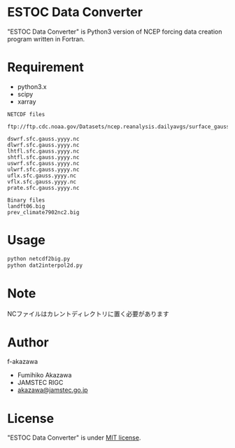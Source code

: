 # ESTOC Data Converter

"ESTOC Data Converter" is Python3 version of NCEP forcing data creation program written in Fortran.

# Requirement

* python3.x
* scipy
* xarray
```
NETCDF files

ftp://ftp.cdc.noaa.gov/Datasets/ncep.reanalysis.dailyavgs/surface_gauss/

dswrf.sfc.gauss.yyyy.nc
dlwrf.sfc.gauss.yyyy.nc
lhtfl.sfc.gauss.yyyy.nc
shtfl.sfc.gauss.yyyy.nc
uswrf.sfc.gauss.yyyy.nc
ulwrf.sfc.gauss.yyyy.nc
uflx.sfc.gauss.yyyy.nc
vflx.sfc.gauss.yyyy.nc
prate.sfc.gauss.yyyy.nc

Binary files
landft06.big
prev_climate7902nc2.big
```
# Usage

```bash
python netcdf2big.py
python dat2interpol2d.py
```

# Note

NCファイルはカレントディレクトリに置く必要があります

# Author

f-akazawa

* Fumihiko Akazawa
* JAMSTEC RIGC
* akazawa@jamstec.go.jp

# License

"ESTOC Data Converter" is under [MIT license](https://en.wikipedia.org/wiki/MIT_License).

